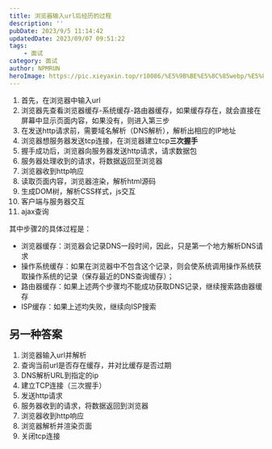 ```yaml
---
title: 浏览器输入url后经历的过程
description: ''
pubDate: 2023/9/5 11:14:42
updatedDate: 2023/09/07 09:51:22
tags:
    - 面试
category: 面试
author: NPMRUN
heroImage: https://pic.xieyaxin.top/r10086/%E5%9B%BE%E5%8C%85webp/%E5%8A%A8%E6%BC%AB%E7%BB%BC%E5%90%882/5a80c559ae57e81e1a281a8b508b9c5d.png!q90.webp
---
```


1. 首先，在浏览器中输入url
2. 浏览器先查看浏览器缓存-系统缓存-路由器缓存，如果缓存存在，就会直接在屏幕中显示页面内容，如果没有，则进入第三步
3. 在发送http请求前，需要域名解析（DNS解析），解析出相应的IP地址
4. 浏览器想服务器发送tcp连接，在浏览器建立tcp**三次握手**
5. 握手成功后，浏览器向服务器发送http请求，请求数据包
6. 服务器处理收到的请求，将数据返回至浏览器
7. 浏览器收到http响应
8. 读取页面内容，浏览器渲染，解析html源码
9. 生成DOM树，解析CSS样式，js交互
10. 客户端与服务器交互
11. ajax查询

其中步骤2的具体过程是：
- 浏览器缓存：浏览器会记录DNS一段时间，因此，只是第一个地方解析DNS请求
- 操作系统缓存：如果在浏览器中不包含这个记录，则会使系统调用操作系统获取操作系统的记录（保存最近的DNS查询缓存）；
- 路由器缓存：如果上述两个步骤均不能成功获取DNS记录，继续搜索路由器缓存
- ISP缓存：如果上述均失败，继续向ISP搜索

## 另一种答案
1. 浏览器输入url并解析
2. 查询当前url是否存在缓存，并对比缓存是否过期
3. DNS解析URL到指定的ip
4. 建立TCP连接（三次握手）
5. 发送http请求
6. 服务器收到的请求，将数据返回到浏览器
7. 浏览器收到http响应
8. 浏览器解析并渲染页面
9. 关闭tcp连接
